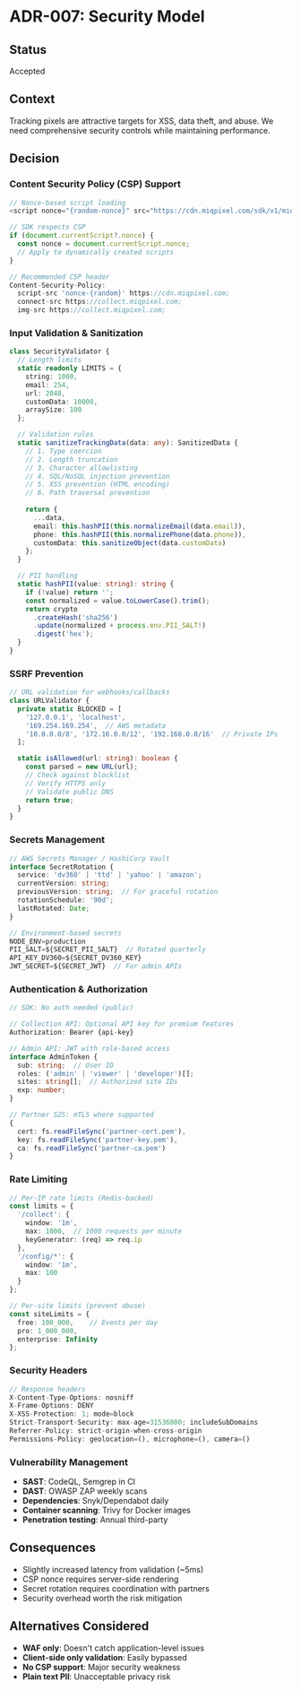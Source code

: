 # ADR-007: Security Model

## Status
Accepted

## Context
Tracking pixels are attractive targets for XSS, data theft, and abuse. We need comprehensive security controls while maintaining performance.

## Decision

### Content Security Policy (CSP) Support
```typescript
// Nonce-based script loading
<script nonce="{random-nonce}" src="https://cdn.miqpixel.com/sdk/v1/miq.min.js"></script>

// SDK respects CSP
if (document.currentScript?.nonce) {
  const nonce = document.currentScript.nonce;
  // Apply to dynamically created scripts
}

// Recommended CSP header
Content-Security-Policy: 
  script-src 'nonce-{random}' https://cdn.miqpixel.com;
  connect-src https://collect.miqpixel.com;
  img-src https://collect.miqpixel.com;
```

### Input Validation & Sanitization
```typescript
class SecurityValidator {
  // Length limits
  static readonly LIMITS = {
    string: 1000,
    email: 254,
    url: 2048,
    customData: 10000,
    arraySize: 100
  };

  // Validation rules
  static sanitizeTrackingData(data: any): SanitizedData {
    // 1. Type coercion
    // 2. Length truncation
    // 3. Character allowlisting
    // 4. SQL/NoSQL injection prevention
    // 5. XSS prevention (HTML encoding)
    // 6. Path traversal prevention
    
    return {
      ...data,
      email: this.hashPII(this.normalizeEmail(data.email)),
      phone: this.hashPII(this.normalizePhone(data.phone)),
      customData: this.sanitizeObject(data.customData)
    };
  }

  // PII handling
  static hashPII(value: string): string {
    if (!value) return '';
    const normalized = value.toLowerCase().trim();
    return crypto
      .createHash('sha256')
      .update(normalized + process.env.PII_SALT!)
      .digest('hex');
  }
}
```

### SSRF Prevention
```typescript
// URL validation for webhooks/callbacks
class URLValidator {
  private static BLOCKED = [
    '127.0.0.1', 'localhost',
    '169.254.169.254',  // AWS metadata
    '10.0.0.0/8', '172.16.0.0/12', '192.168.0.0/16'  // Private IPs
  ];

  static isAllowed(url: string): boolean {
    const parsed = new URL(url);
    // Check against blocklist
    // Verify HTTPS only
    // Validate public DNS
    return true;
  }
}
```

### Secrets Management
```typescript
// AWS Secrets Manager / HashiCorp Vault
interface SecretRotation {
  service: 'dv360' | 'ttd' | 'yahoo' | 'amazon';
  currentVersion: string;
  previousVersion: string;  // For graceful rotation
  rotationSchedule: '90d';
  lastRotated: Date;
}

// Environment-based secrets
NODE_ENV=production
PII_SALT=${SECRET_PII_SALT}  // Rotated quarterly
API_KEY_DV360=${SECRET_DV360_KEY}
JWT_SECRET=${SECRET_JWT}  // For admin APIs
```

### Authentication & Authorization
```typescript
// SDK: No auth needed (public)

// Collection API: Optional API key for premium features
Authorization: Bearer {api-key}

// Admin API: JWT with role-based access
interface AdminToken {
  sub: string;  // User ID
  roles: ('admin' | 'viewer' | 'developer')[];
  sites: string[];  // Authorized site IDs
  exp: number;
}

// Partner S2S: mTLS where supported
{
  cert: fs.readFileSync('partner-cert.pem'),
  key: fs.readFileSync('partner-key.pem'),
  ca: fs.readFileSync('partner-ca.pem')
}
```

### Rate Limiting
```typescript
// Per-IP rate limits (Redis-backed)
const limits = {
  '/collect': {
    window: '1m',
    max: 1000,  // 1000 requests per minute
    keyGenerator: (req) => req.ip
  },
  '/config/*': {
    window: '1m',
    max: 100
  }
};

// Per-site limits (prevent abuse)
const siteLimits = {
  free: 100_000,    // Events per day
  pro: 1_000_000,
  enterprise: Infinity
};
```

### Security Headers
```typescript
// Response headers
X-Content-Type-Options: nosniff
X-Frame-Options: DENY
X-XSS-Protection: 1; mode=block
Strict-Transport-Security: max-age=31536000; includeSubDomains
Referrer-Policy: strict-origin-when-cross-origin
Permissions-Policy: geolocation=(), microphone=(), camera=()
```

### Vulnerability Management
- **SAST**: CodeQL, Semgrep in CI
- **DAST**: OWASP ZAP weekly scans  
- **Dependencies**: Snyk/Dependabot daily
- **Container scanning**: Trivy for Docker images
- **Penetration testing**: Annual third-party

## Consequences
- Slightly increased latency from validation (~5ms)
- CSP nonce requires server-side rendering
- Secret rotation requires coordination with partners
- Security overhead worth the risk mitigation

## Alternatives Considered
- **WAF only**: Doesn't catch application-level issues
- **Client-side only validation**: Easily bypassed
- **No CSP support**: Major security weakness
- **Plain text PII**: Unacceptable privacy risk